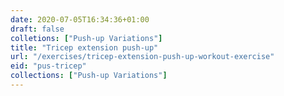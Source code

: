 ```yaml
---
date: 2020-07-05T16:34:36+01:00
draft: false
colletions: ["Push-up Variations"]
title: "Tricep extension push-up"
url: "/exercises/tricep-extension-push-up-workout-exercise"
eid: "pus-tricep"
collections: ["Push-up Variations"]
---
```

